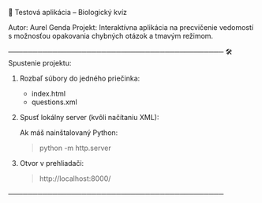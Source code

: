 🧪 Testová aplikácia – Biologický kvíz

Autor: Aurel Genda
Projekt: Interaktívna aplikácia na precvičenie vedomostí s možnosťou opakovania chybných otázok a tmavým režimom.

────────────────────────────────────────────
🛠️ Spustenie projektu:

1. Rozbaľ súbory do jedného priečinka:
   - index.html
   - questions.xml

2. Spusť lokálny server (kvôli načítaniu XML):

   Ak máš nainštalovaný Python:
   > python -m http.server

3. Otvor v prehliadači:
   > http://localhost:8000/

────────────────────────────────────────────